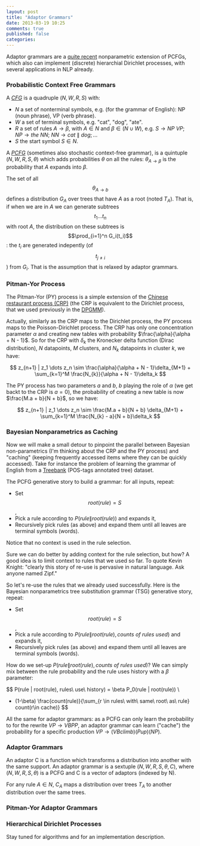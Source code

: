 ```yaml
---
layout: post
title: "Adaptor Grammars"
date: 2013-03-19 10:25
comments: true
published: false
categories: 
---
```


Adaptor grammars are a [quite recent](http://mailserver.cog.brown.edu/~mj/papers/JohnsonGriffithsGoldwater06AdaptorGrammars.pdf) nonparametric extension of PCFGs, which also can implement (discrete) hierarchial Dirichlet processes, with several applications in NLP already.

### Probabilistic Context Free Grammars

A [_CFG_](https://en.wikipedia.org/wiki/Context-free_grammar) is a quadruple $(N, W, R, S)$ with:

 - $N$ a set of nonterminal symbols, e.g. (for the grammar of English): NP (noun phrase), VP (verb phrase).
 - $W$ a set of terminal symbols, e.g. "cat", "dog", "ate".
 - $R$ a set of rules $A \rightarrow \beta$, with $A \in N$ and $\beta \in (N \cup W)$, e.g. $S \rightarrow NP\ VP;$ $NP \rightarrow the\ NN;$ $NN \rightarrow cat\ \|\ dog; \dots$
 - $S$ the start symbol $S \in N$.

A [_PCFG_](https://en.wikipedia.org/wiki/Stochastic_context-free_grammar) (sometimes also stochastic context-free grammar), is a quintuple $(N, W, R, S, \theta)$ which adds probabilities $\theta$ on all the rules: $\theta_{A \rightarrow \beta}$ is the probability that $A$ expands into $\beta$.

The set of all $$\theta_{A \rightarrow b}$$ defines a distribution $G_A$ over trees that have $A$ as a root (noted $T_A$). That is, if when we are in $A$ we can generate subtrees $$t_1 \dots t_n$$ with root $A$, the distribution on these subtrees is $$\prod_{i=1}^n G_i(t_i)$$: the $t_i$ are generated indepently (of $$t_{j \neq i}$$) from $G_i$. That is the assumption that is relaxed by adaptor grammars.

### Pitman-Yor Process

The Pitman-Yor (PY) process is a simple extension of the [Chinese restaurant process (CRP)](https://en.wikipedia.org/wiki/Chinese_restaurant_process) (the CRP is equivalent to the Dirichlet process, that we used previously in the [DPGMM](http://snippyhollow.github.com/blog/2013/03/10/collapsed-gibbs-sampling-for-dirichlet-process-gaussian-mixture-models/)). 

Actually, similarly as the CRP maps to the Dirichlet process, the PY process maps to the Poisson-Dirichlet process. The CRP has only one concentration parameter $\alpha$ and creating new tables with probability $\frac{\alpha}{\alpha + N - 1}$. So for the CRP with $\delta_k$ the Kronecker delta function (Dirac distribution), $N$ datapoints, $M$ clusters, and $N_k$ datapoints in cluster $k$, we have:

$$
z_{n+1} | z_1 \dots z_n \sim \frac{\alpha}{\alpha + N - 1}\delta_{M+1} + \sum_{k=1}^M \frac{N_{k}}{\alpha + N - 1}\delta_k
$$

The PY process has two parameters $a$ and $b$, $b$ playing the role of $\alpha$ (we get backt to the CRP is $a=0$), the probability of creating a new table is now $\frac{M.a + b}{N + b}$, so we have:

$$
z_{n+1} | z_1 \dots z_n \sim \frac{M.a + b}{N + b} \delta_{M+1} + \sum_{k=1}^M \frac{N_{k} - a}{N + b}\delta_k
$$


### Bayesian Nonparametrics as Caching

Now we will make a small detour to pinpoint the parallel between Bayesian non-parametrics (I'm thinking about the CRP and the PY process) and "caching" (keeping frequently accessed items where they can be quickly accessed). Take for instance the problem of learning the grammar of English from a [Treebank](http://en.wikipedia.org/wiki/Treebank) (POS-tags annotated tree) dataset.

The PCFG generative story to build a grammar: for all inputs, repeat:

 - Set $$root(rule) = S$$,
 - Pick a rule according to $P(rule \| root(rule))$ and expands it,
 - Recursively pick rules (as above) and expand them until all leaves are terminal symbols (words).

Notice that no context is used in the rule selection. 

Sure we can do better by adding context for the rule selection, but how? A good idea is to limit context to rules that we used so far. To quote Kevin Knight: "clearly this story of re-use is pervasive in natural language. Ask anyone named Zipf." 

So let's re-use the rules that we already used successfully. Here is the Bayesian nonparametrics tree substitution grammar (TSG) generative story, repeat:

 - Set $$root(rule) = S$$,
 - Pick a rule according to $P(rule \| root(rule), counts\ of\ rules\ used)$ and expands it,
 - Recursively pick rules (as above) and expand them until all leaves are terminal symbols (words).

How do we set-up $P(rule \| root(rule), counts\ of\ rules\ used)$? We can simply mix between the rule probability and the rule uses history with a $\beta$ parameter:

$$
P(rule | root(rule), rules\ use\ history) = \beta P_0(rule | root(rule)) \\
+ (1-\beta) \frac{count(rule)}{\sum_{r \in rules\ with\ same\ root\ as\ rule} count(r\in cache)}
$$

All the same for adaptor grammars: as a PCFG can only learn the probability to for the rewrite $VP \rightarrow VB PP$, an adaptor grammar can learn ("cache") the probability for a specific production $VP \rightarrow (VB climb) (P up) (NP)$.

### Adaptor Grammars

An adaptor C is a function which transforms a distribution into another with the same support. An adaptor grammar is a sextuple $(N, W, R, S, \theta, C)$, where $(N, W, R, S, \theta)$ is a PCFG and C is a vector of adaptors (indexed by N). 

For any rule $A \in N$, $C_A$ maps a distribution over trees $T_A$ to another distribution over the same trees.

### Pitman-Yor Adaptor Grammars

### Hierarchical Dirichlet Processes



Stay tuned for algorithms and for an implementation description.
